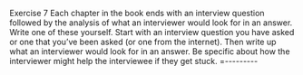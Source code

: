 Exercise 7
Each chapter in the book ends with an interview question followed by the analysis of what an interviewer would look for in an answer. Write one of these yourself.
Start with an interview question you have asked or one that you’ve been asked (or one from the internet). Then write up what an interviewer would look for in an answer. Be specific about how the interviewer might help the interviewee if they get stuck.
=---------
